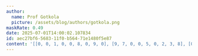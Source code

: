 ```yaml
---
author:
  name: Prof Gotkola
  picture: /assets/blog/authors/gotkola.png
maskRate: 0.49
date: 2025-07-01T14:00:02.107834
id: aec27bf6-5683-11f0-b564-71e1480f5e87
content: '[[0, 0, 1, 0, 0, 8, 0, 9, 0], [9, 7, 0, 0, 5, 0, 2, 3, 8], [0, 8, 2, 7, 9, 0, 5, 1, 4], [0, 6, 0, 0, 0, 0, 1, 5, 0], [5, 3, 0, 9, 1, 0, 8, 6, 7], [7, 1, 0, 0, 0, 5, 0, 2, 9], [1, 9, 0, 0, 0, 0, 0, 0, 0], [8, 0, 3, 6, 4, 0, 0, 0, 0], [6, 4, 0, 0, 0, 9, 3, 0, 1]]'
---
```

